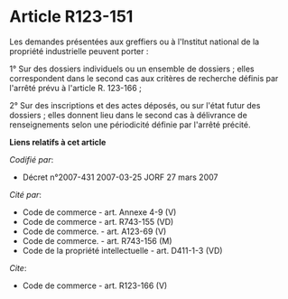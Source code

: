 # Article R123-151

Les demandes présentées aux greffiers ou à l'Institut national de la propriété industrielle peuvent porter : 

1° Sur des dossiers individuels ou un ensemble de dossiers ; elles correspondent dans le second cas aux critères de recherche
définis par l'arrêté prévu à l'article R. 123-166 ; 

2° Sur des inscriptions et des actes déposés, ou sur l'état futur des dossiers ; elles donnent lieu dans le second cas à
délivrance de renseignements selon une périodicité définie par l'arrêté précité.

**Liens relatifs à cet article**

_Codifié par_:

  - Décret n°2007-431 2007-03-25 JORF 27 mars 2007

_Cité par_:

  - Code de commerce - art. Annexe 4-9 (V)
  - Code de commerce - art. R743-155 (VD)
  - Code de commerce. - art. A123-69 (V)
  - Code de commerce. - art. R743-156 (M)
  - Code de la propriété intellectuelle - art. D411-1-3 (VD)

_Cite_:

  - Code de commerce - art. R123-166 (V)

